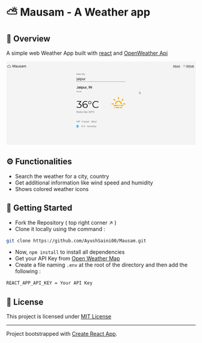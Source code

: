 # ⛅ Mausam - A Weather app

## 🎉 Overview
A simple web Weather App built with [react](https://reactjs.org/) and [OpenWeather Api](https://openweathermap.org/api)

![Mausam Demo](https://github.com/AyushSaini00/Mausam/blob/main/public/demo.gif)

## ⚙ Functionalities
- Search the weather for a city, country
- Get additional information like wind speed and humidity
- Shows colored weather icons

## 🚀 Getting Started
- Fork the Repository ( top right corner ↗ )
- Clone it locally using the command :
```sh
git clone https://github.com/AyushSaini00/Mausam.git
```
- Now, `npm install` to install all dependencies
- Get your API Key from [Open Weather Map](https://openweathermap.org/api)
- Create a file naming `.env` at the root of the directory and then add the following :
```sh
REACT_APP_API_KEY = Your API Key
```

## 📜 License
This project is licensed under [MIT License](https://github.com/AyushSaini00/Mausam/blob/main/LICENSE)

---

Project bootstrapped with [Create React App](https://github.com/facebook/create-react-app).